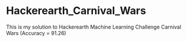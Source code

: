 # Hackerearth_Carnival_Wars
This is my solution to Hackerearth Machine Learning Challenge Carnival Wars (Accuracy = 91.26)
